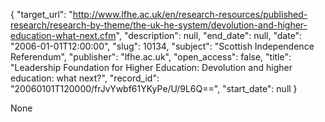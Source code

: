 {
  "target_url": "http://www.lfhe.ac.uk/en/research-resources/published-research/research-by-theme/the-uk-he-system/devolution-and-higher-education-what-next.cfm", 
  "description": null, 
  "end_date": null, 
  "date": "2006-01-01T12:00:00", 
  "slug": 10134, 
  "subject": "Scottish Independence Referendum", 
  "publisher": "lfhe.ac.uk", 
  "open_access": false, 
  "title": "Leadership Foundation for Higher Education:  Devolution and higher education: what next?", 
  "record_id": "20060101T120000/frJvYwbf61YKyPe/U/9L6Q==", 
  "start_date": null
}

None